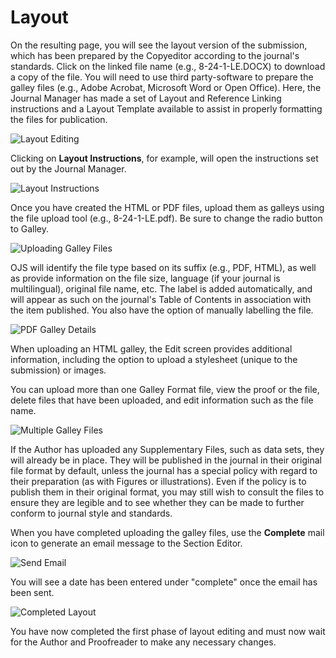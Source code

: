# Layout

On the resulting page, you will see the layout version of the submission, which has been prepared by the Copyeditor according to the journal's standards. Click on the linked file name (e.g., 8-24-1-LE.DOCX) to download a copy of the file. You will need to use third party-software to prepare the galley files (e.g., Adobe Acrobat, Microsoft Word or Open Office). Here, the Journal Manager has made a set of Layout and Reference Linking instructions and a Layout Template available to assist in properly formatting the files for publication.

![Layout Editing](images/chapter11/layout_3.png)

Clicking on **Layout Instructions**, for example, will open the instructions set out by the Journal Manager.

![Layout Instructions](images/chapter11/layout_10.png)


Once you have created the HTML or PDF files, upload them as galleys using the file upload tool (e.g., 8-24-1-LE.pdf). Be sure to change the radio button to Galley.


![Uploading Galley Files](images/chapter11/layout_4.png)

OJS will identify the file type based on its suffix (e.g., PDF, HTML), as well as provide information on the file size, language (if your journal is multilingual), original file name, etc. The label is added automatically, and will appear as such on the journal's Table of Contents in association with the item published. You also have the option of manually labelling the file.

![PDF Galley Details](images/chapter11/layout_5.png)


When uploading an HTML galley, the Edit screen provides additional information, including the option to upload a stylesheet (unique to the submission) or images.


You can upload more than one Galley Format file, view the proof or the file, delete files that have been uploaded, and edit information such as the file name.

![Multiple Galley Files](images/chapter11/layout_7.png)


If the Author has uploaded any Supplementary Files, such as data sets, they will already be in place. They will be published in the journal in their original file format by default, unless the journal has a special policy with regard to their preparation (as with Figures or illustrations). Even if the policy is to publish them in their original format, you may still wish to consult the files to ensure they are legible and to see whether they can be made to further conform to journal style and standards.

When you have completed uploading the galley files, use the **Complete** mail icon to generate an email message to the Section Editor.

![Send Email](images/chapter11/layout_11.png)

You will see a date has been entered under "complete" once the email has been sent.

![Completed Layout](images/chapter11/layout_8.png)


You have now completed the first phase of layout editing and must now wait for the Author and Proofreader to make any necessary changes.
